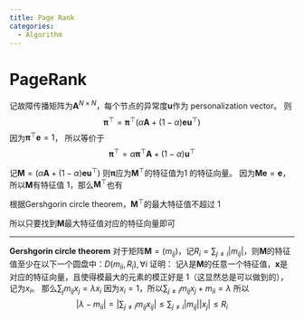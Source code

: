 ```yaml
---
title: Page Rank
categories:
  - Algorithm
---
```

# PageRank

记故障传播矩阵为$\mathbf{A}^{N\times N}$，每个节点的异常度$\mathbf{u}$作为 personalization vector。
则
$$
\mathbf{\pi}^\top=\mathbf{\pi}^\top(\alpha \mathbf{A}+(1-\alpha)\mathbf{e}\mathbf{u}^\top)
$$
因为$\mathbf{\pi}^\top\mathbf{e}=1$，
所以等价于
$$
\mathbf{\pi}^\top=\alpha\mathbf{\pi}^\top \mathbf{A}+(1-\alpha)\mathbf{u}^\top
$$

记$\mathbf{M}=(\alpha \mathbf{A}+(1-\alpha)\mathbf{e}\mathbf{u}^\top)$
则$\mathbf{\pi}$应为$\mathbf{M}^\top$的特征值为1 的特征向量。
因为$\mathbf{M}\mathbf{e}=\mathbf{e}$，所以$\mathbf{M}$有特征值 1，那么$\mathbf{M}^\top$也有

根据Gershgorin circle theorem，$\mathbf{M}^\top$的最大特征值不超过 1

所以只要找到$\mathbf{M}$最大特征值对应的特征向量即可

---

**Gershgorin circle theorem**
对于矩阵$\mathbf{M}=(m_{ij})$，记$R_i=\sum_{j\neq i}|m_{ij}|$，则$\mathbf{M}$的特征值至少在以下一个圆盘中：$D(m_{ii}, R_i), \forall i$
证明：
记$\lambda$是$\mathbf{M}$的任意一个特征值，$\mathbf{x}$是对应的特征向量，且使得模最大的元素的模正好是 1（这显然总是可以做到的），记为$x_i$。
那么$\sum_jm_{ij}x_j=\lambda x_i$
因为$x_i=1$，所以$\sum_{j\neq i}m_{ij}x_j+m_{ii}=\lambda$
所以
$$
|\lambda-m_{ii}|=|\sum_{j\neq i}m_{ij}x_{ij}|\le \sum_{j\neq i}|m_{ij}||x_j|\le R_i
$$